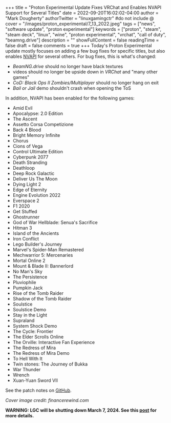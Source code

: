 +++
title = "Proton Experimental Update Fixes VRChat and Enables NVAPI Support for Several Titles"
date = 2022-09-20T16:02:02-04:00
author = "Mark Dougherty"
authorTwitter = "linuxgamingctr" #do not include @
cover = "/images/proton_experimental/7_13_2022.jpeg"
tags = ["news", "software update", "proton experimental"]
keywords = ["proton", "steam", "steam deck", "linux", "wine", "proton experimental", "vrchat", "call of duty", "beamng.drive"]
description = ""
showFullContent = false
readingTime = false
draft = false
comments = true
+++
Today's Proton Experimental update mostly focuses on adding a few bug fixes for specific titles, but also enables [NVAPI](https://docs.nvidia.com/gameworks/content/technologies/desktop/nv3dva_using_nvapi.htm) for several others. For bug fixes, this is what's changed:
- *BeamNG.drive* should no longer have black textures
- videos should no longer be upside down in *VRChat* and "many other games"
- *CoD: Black Ops II Zombies/Multiplayer* should no longer hang on exit
- *Bail or Jail* demo shouldn't crash when opening the ToS

In addition, NVAPI has been enabled for the following games:
- Amid Evil
- Apocalypse: 2.0 Edition
- The Ascent
- Assetto Corsa Competizione 
- Back 4 Blood 
- Bright Memory Infinite
- Chorus
- Cions of Vega
- Control Ultimate Edition
- Cyberpunk 2077
- Death Stranding
- Deathloop
- Deep Rock Galactic
- Deliver Us The Moon
- Dying Light 2
- Edge of Eternity
- Engine Evolution 2022
- Everspace 2
- F1 2020
- Get Stuffed
- Ghostrunner
- God of War Hellblade: Senua's Sacrifice
- Hitman 3
- Island of the Ancients
- Iron Conflict
- Lego Builder's Journey
- Marvel's Spider-Man Remastered
- Mechwarrior 5: Mercenaries
- Mortal Online 2
- Mount & Blade II: Bannerlord
- No Man's Sky
- The Persistence
- Pluviophile
- Pumpkin Jack
- Rise of the Tomb Raider
- Shadow of the Tomb Raider
- Soulstice
- Soulstice Demo
- Stay in the Light
- Supraland
- System Shock Demo
- The Cycle: Frontier
- The Elder Scrolls Online
- The Orville: Interactive Fan Experience
- The Redress of Mira
- The Redress of Mira Demo
- To Hell With It
- Twin stones: The Journey of Bukka
- War Thunder
- Wrench
- Xuan-Yuan Sword VII

See the patch notes on [GitHub](https://github.com/ValveSoftware/Proton/wiki/Changelog).

*Cover image credit: financerewind.com*

**WARNING: LGC will be shutting down March 7, 2024. See this [post](https://linuxgamingcentral.com/posts/the-end-of-lgc/) for more details.**
